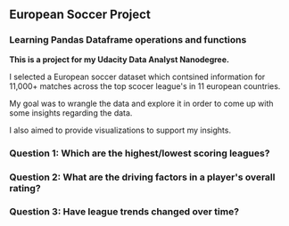 ## European Soccer Project
### Learning Pandas Dataframe operations and functions

**This is a project for my Udacity Data Analyst Nanodegree.**

I selected a European soccer dataset which contsined information for 11,000+ matches across the top scocer league's in 11 european countries.

My goal was to wrangle the data and explore it in order to come up with some insights regarding the data.

I also aimed to provide visualizations to support my insights.

### Question 1: Which are the highest/lowest scoring leagues?

### Question 2: What are the driving factors in a player's overall rating?

### Question 3: Have league trends changed over time?
